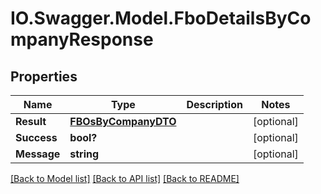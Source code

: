 # IO.Swagger.Model.FboDetailsByCompanyResponse
## Properties

Name | Type | Description | Notes
------------ | ------------- | ------------- | -------------
**Result** | [**FBOsByCompanyDTO**](FBOsByCompanyDTO.md) |  | [optional] 
**Success** | **bool?** |  | [optional] 
**Message** | **string** |  | [optional] 

[[Back to Model list]](../README.md#documentation-for-models) [[Back to API list]](../README.md#documentation-for-api-endpoints) [[Back to README]](../README.md)

